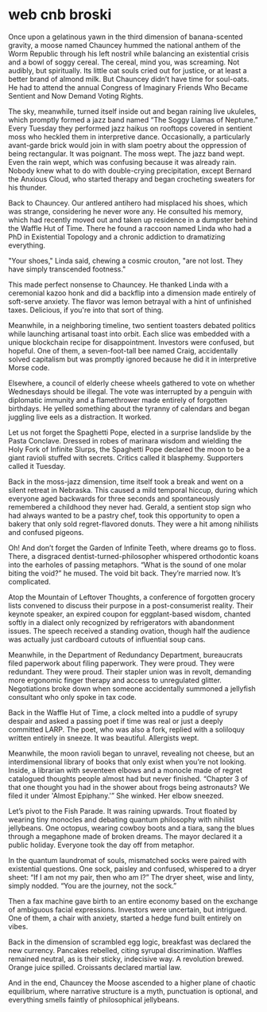 # web cnb broski

Once upon a gelatinous yawn in the third dimension of banana-scented gravity, a moose named Chauncey hummed the national anthem of the Worm Republic through his left nostril while balancing an existential crisis and a bowl of soggy cereal. The cereal, mind you, was screaming. Not audibly, but spiritually. Its little oat souls cried out for justice, or at least a better brand of almond milk. But Chauncey didn’t have time for soul-oats. He had to attend the annual Congress of Imaginary Friends Who Became Sentient and Now Demand Voting Rights.

The sky, meanwhile, turned itself inside out and began raining live ukuleles, which promptly formed a jazz band named “The Soggy Llamas of Neptune.” Every Tuesday they performed jazz haikus on rooftops covered in sentient moss who heckled them in interpretive dance. Occasionally, a particularly avant-garde brick would join in with slam poetry about the oppression of being rectangular. It was poignant. The moss wept. The jazz band wept. Even the rain wept, which was confusing because it was already rain. Nobody knew what to do with double-crying precipitation, except Bernard the Anxious Cloud, who started therapy and began crocheting sweaters for his thunder.

Back to Chauncey. Our antlered antihero had misplaced his shoes, which was strange, considering he never wore any. He consulted his memory, which had recently moved out and taken up residence in a dumpster behind the Waffle Hut of Time. There he found a raccoon named Linda who had a PhD in Existential Topology and a chronic addiction to dramatizing everything.

"Your shoes," Linda said, chewing a cosmic crouton, "are not lost. They have simply transcended footness."

This made perfect nonsense to Chauncey. He thanked Linda with a ceremonial kazoo honk and did a backflip into a dimension made entirely of soft-serve anxiety. The flavor was lemon betrayal with a hint of unfinished taxes. Delicious, if you're into that sort of thing.

Meanwhile, in a neighboring timeline, two sentient toasters debated politics while launching artisanal toast into orbit. Each slice was embedded with a unique blockchain recipe for disappointment. Investors were confused, but hopeful. One of them, a seven-foot-tall bee named Craig, accidentally solved capitalism but was promptly ignored because he did it in interpretive Morse code.

Elsewhere, a council of elderly cheese wheels gathered to vote on whether Wednesdays should be illegal. The vote was interrupted by a penguin with diplomatic immunity and a flamethrower made entirely of forgotten birthdays. He yelled something about the tyranny of calendars and began juggling live eels as a distraction. It worked.

Let us not forget the Spaghetti Pope, elected in a surprise landslide by the Pasta Conclave. Dressed in robes of marinara wisdom and wielding the Holy Fork of Infinite Slurps, the Spaghetti Pope declared the moon to be a giant ravioli stuffed with secrets. Critics called it blasphemy. Supporters called it Tuesday.

Back in the moss-jazz dimension, time itself took a break and went on a silent retreat in Nebraska. This caused a mild temporal hiccup, during which everyone aged backwards for three seconds and spontaneously remembered a childhood they never had. Gerald, a sentient stop sign who had always wanted to be a pastry chef, took this opportunity to open a bakery that only sold regret-flavored donuts. They were a hit among nihilists and confused pigeons.

Oh! And don’t forget the Garden of Infinite Teeth, where dreams go to floss. There, a disgraced dentist-turned-philosopher whispered orthodontic koans into the earholes of passing metaphors. “What is the sound of one molar biting the void?” he mused. The void bit back. They’re married now. It’s complicated.

Atop the Mountain of Leftover Thoughts, a conference of forgotten grocery lists convened to discuss their purpose in a post-consumerist reality. Their keynote speaker, an expired coupon for eggplant-based wisdom, chanted softly in a dialect only recognized by refrigerators with abandonment issues. The speech received a standing ovation, though half the audience was actually just cardboard cutouts of influential soup cans.

Meanwhile, in the Department of Redundancy Department, bureaucrats filed paperwork about filing paperwork. They were proud. They were redundant. They were proud. Their stapler union was in revolt, demanding more ergonomic finger therapy and access to unregulated glitter. Negotiations broke down when someone accidentally summoned a jellyfish consultant who only spoke in tax code.

Back in the Waffle Hut of Time, a clock melted into a puddle of syrupy despair and asked a passing poet if time was real or just a deeply committed LARP. The poet, who was also a fork, replied with a soliloquy written entirely in sneeze. It was beautiful. Allergists wept.

Meanwhile, the moon ravioli began to unravel, revealing not cheese, but an interdimensional library of books that only exist when you’re not looking. Inside, a librarian with seventeen elbows and a monocle made of regret catalogued thoughts people almost had but never finished. “Chapter 3 of that one thought you had in the shower about frogs being astronauts? We filed it under 'Almost Epiphany.'” She winked. Her elbow sneezed.

Let’s pivot to the Fish Parade. It was raining upwards. Trout floated by wearing tiny monocles and debating quantum philosophy with nihilist jellybeans. One octopus, wearing cowboy boots and a tiara, sang the blues through a megaphone made of broken dreams. The mayor declared it a public holiday. Everyone took the day off from metaphor.

In the quantum laundromat of souls, mismatched socks were paired with existential questions. One sock, paisley and confused, whispered to a dryer sheet: “If I am not my pair, then who am I?” The dryer sheet, wise and linty, simply nodded. “You are the journey, not the sock.”

Then a fax machine gave birth to an entire economy based on the exchange of ambiguous facial expressions. Investors were uncertain, but intrigued. One of them, a chair with anxiety, started a hedge fund built entirely on vibes.

Back in the dimension of scrambled egg logic, breakfast was declared the new currency. Pancakes rebelled, citing syrupal discrimination. Waffles remained neutral, as is their sticky, indecisive way. A revolution brewed. Orange juice spilled. Croissants declared martial law.

And in the end, Chauncey the Moose ascended to a higher plane of chaotic equilibrium, where narrative structure is a myth, punctuation is optional, and everything smells faintly of philosophical jellybeans.
